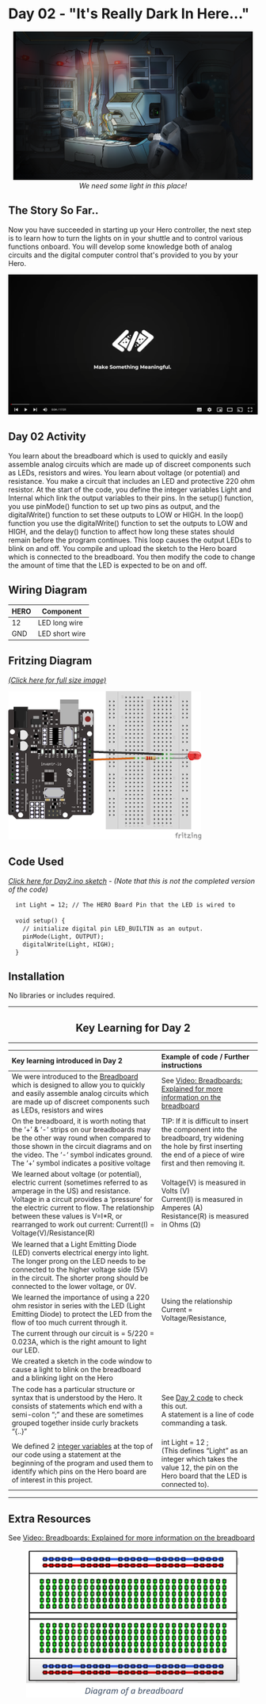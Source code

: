 # Day 02 - "It's Really Dark In Here..."

<p align="center">
    <img src="30DaysDay02.png" height="300"><br>
    <i>We need some light in this place!</i>
</p>

## The Story So Far..
Now you have succeeded in starting up your Hero controller, the next step is to learn how to turn the lights on in your shuttle and to control various functions onboard. You will develop some knowledge both of analog circuits and the digital computer control that's provided to you by your Hero.

[![video](../Art/VideoScreenshot.png)](https://www.youtube.com/watch?v=0IulLD1Q1ZM&list=PL-ykYLZSERMSZFH8_4zQx4BMWpt4aG1kr)

## Day 02 Activity
You learn about the breadboard which is used to quickly and easily assemble analog circuits which are made up of discreet components such as LEDs, resistors and wires. You learn about voltage (or potential) and resistance. You make a circuit that includes an LED and protective 220 ohm resistor. At the start of the code, you define the integer variables Light and Internal which link the output variables to their pins. In the setup() function, you use pinMode() function to set up two pins as output, and the digitalWrite() function to set these outputs to LOW or HIGH. In the loop() function you use the digitalWrite() function to set the outputs to LOW and HIGH, and the delay() function to affect how long these states should remain before the program continues. This loop causes the output LEDs to blink on and off. You compile and upload the sketch to the Hero board which is connected to the breadboard. You then modify the code to change the amount of time that the LED is expected to be on and off.

## Wiring Diagram
| HERO | Component |
| --- | --- |
| 12 | LED long wire |
| GND | LED short wire |

## Fritzing Diagram
<i>[(Click here for full size image)](Day2.png)</i>

<img src="Day2.png" height="300">


## Code Used

<i>[Click here for Day2.ino sketch](Day2.ino) - (Note that this is not the completed version of the code)</i>

```
  int Light = 12; // The HERO Board Pin that the LED is wired to

  void setup() {
    // initialize digital pin LED_BUILTIN as an output.
    pinMode(Light, OUTPUT);
    digitalWrite(Light, HIGH);
  }

```

## Installation
No libraries or includes required.

---
## <center><b>Key Learning for Day 2</b></center>
---
| Key learning introduced in Day 2 | Example of code / Further instructions|
| :--- | :--- |
| We were introduced to the [Breadboard](Breadboard.png) which is designed to allow you to quickly and easily assemble analog circuits which are made up of discreet components such as LEDs, resistors and wires|See [Video: Breadboards: Explained for more information on the breadboard](https://www.youtube.com/watch?v=hRxKkiZvRvA) |
| On the breadboard, it is worth noting that the ‘+’ & ‘-‘  strips on our breadboards may be the other way round when compared to those shown in the circuit diagrams and on the video. The ‘-‘ symbol indicates ground. The ‘+’ symbol indicates a positive voltage| TIP: If it is difficult to insert the component into the breadboard, try widening the hole by first inserting the end of a piece of wire first and then removing it.|
|We learned about voltage (or potential), electric current (sometimes referred to as amperage in the US) and resistance. Voltage in a circuit provides a ‘pressure’ for the electric current to flow. The relationship between these values is V=I*R, or rearranged to work out current: Current(I) = Voltage(V)/Resistance(R) |Voltage(V) is measured in Volts (V) <br> Current(I) is measured in Amperes (A) <br>Resistance(R) is measured in Ohms (Ω) |
| We learned that a Light Emitting Diode (LED) converts electrical energy into light. The longer prong on the LED needs to be connected to the higher voltage side (5V) in the circuit. The shorter prong should be connected to the lower voltage, or 0V.| |
|We learned the importance of using a 220 ohm resistor in series with the LED (Light Emitting Diode) to protect the LED from the flow of too much current through it. |Using the relationship Current = Voltage/Resistance,
The current through our circuit is = 5/220 = 0.023A, which is the right amount to light our LED. |
|We created a sketch in the code window to cause a light to blink on the breadboard and a blinking light on the Hero | |
|The code has a particular structure or syntax that is understood by the Hero. It consists of statements which end with a semi-colon “;” and these are sometimes grouped together inside curly brackets “{..}” |See [Day 2 code]((Day2.ino)) to check this out.<br>A statement is a line of code commanding a task. |
|We defined 2 [integer variables](https://www.arduino.cc/reference/en/language/variables/data-types/int/) at the top of our code using a statement at the beginning of the program and used them to identify which pins on the Hero board are of interest in this project. |int Light = 12 ;<br> (This defines “Light” as an integer which takes the value 12, the pin on the Hero board that the LED is connected to).|
---

## Extra Resources

See [Video: Breadboards: Explained for more information on the breadboard](https://www.youtube.com/watch?v=hRxKkiZvRvA)
<p align="center">
    <img src="Breadboard.png" height="300"><br>
</p>